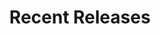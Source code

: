 ---
layout: playlist
title: "Recent Releases"
startDate: 2024
endDate: under development
songs: [
    hookdrop,
    baby-defendant,
    own-me,
    empty-casino,
    codes-vocal,
    bubble-house,
    ghosts-of-failure,
    days-like-that,
    hey,
    eternity,
    blurry-eternity,
    rose-colored-doubt,
    all-i-ever-want,
    desert-dream,
    mac-guitar,
    kirby-one,
    candy-rain,
    scars,
    vinyl-trap,
    soul-rhodes,
]
---